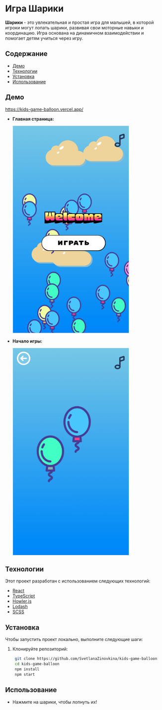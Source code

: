 # Игра Шарики

**Шарики** - это увлекательная и простая игра для малышей, в которой игроки могут лопать шарики, развивая свои моторные навыки и координацию. Игра основана на динамичном взаимодействии и помогает детям учиться через игру.

## Содержание

- [Демо](#демо)
- [Технологии](#технологии)
- [Установка](#установка)
- [Использование](#использование)


## Демо

https://kids-game-balloon.vercel.app/

- **Главная страница:**

  ![Начало игры](./my-game/src/images/mainpage.png)

- **Начало игры:**

  ![Начало игры](./my-game/src/images/startgame.png)

## Технологии

Этот проект разработан с использованием следующих технологий:

- [React](https://reactjs.org/)
- [TypeScript](https://www.typescriptlang.org/)
- [Howler.js](https://howlerjs.com/)
- [Lodash](https://lodash.com/)
- [SCSS](https://sass-lang.com/)

## Установка

Чтобы запустить проект локально, выполните следующие шаги:

1. Клонируйте репозиторий:

   ```bash
    git clone https://github.com/SvetlanaZinovkina/kids-game-balloon
    cd kids-game-balloon
    npm install
    npm start
    ```

## Использование
 - Нажмите на шарики, чтобы лопнуть их!
